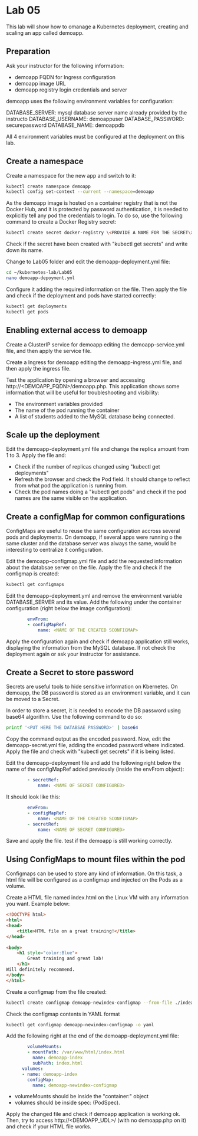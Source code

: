 # Lab 05

This lab will show how to omanage a Kubernetes deployment, creating and scaling an app called demoapp.

## Preparation

Ask your instructor for the following information:

* demoapp FQDN for Ingress configuration
* demoapp image URL
* demoapp registry login credentials and server

demoapp uses the following environment variables for configuration:

DATABASE_SERVER: mysql database server name already provided by the instructo
DATABASE_USERNAME: demoappuser
DATABASE_PASSWORD: securepassword
DATABASE_NAME: demoappdb

All 4 environment variables must be configured at the deployment on this lab.

## Create a namespace 

Create a namespace for the new app and switch to it:

```bash
kubectl create namespace demoapp
kubectl config set-context --current --namespace=demoapp
```

As the demoapp image is hosted on a container registry that is not the Docker Hub, and it is protected by password authentication, it is needed to explicitly tell any pod the credentials to login. To do so, use the following command to create a Docker Registry secret:

```bash
kubectl create secret docker-registry \<PROVIDE A NAME FOR THE SECRET\> --docker-server=\<DOCKER_REGISTRY_SERVER\> --docker-username=\<DOCKER_REGISTRY_USERNAME\> --docker-password=\<DOCKER_REGISTRY_PASSWORD\>
```

Check if the secret have been created with "kubectl get secrets" and write down its name.

Change to Lab05 folder and edit the demoapp-deployment.yml file:

```bash
cd ~/kubernetes-lab/Lab05
nano demoapp-depoyment.yml
```

Configure it adding the required information on the file. Then apply the file and check if the deployment and pods have started correctly:

```bash
kubectl get deployments
kubectl get pods
```

## Enabling external access to demoapp

Create a ClusterIP service for demoapp editing the demoapp-service.yml file, and then apply the service file.

Create a Ingress for demoapp editing the demoapp-ingress.yml file, and then apply the ingress file.

Test the application by opening a browser and accessing http://\<DEMOAPP_FQDN\>/demoapp.php. This application shows some information that will be useful for troubleshooting and visibility:

* The environment variables provided
* The name of the pod running the container
* A list of students added to the MySQL database being connected.

## Scale up the deployment

Edit the demoapp-deployment.yml file and change the replica amount from 1 to 3. Apply the file and:

* Check if the number of replicas changed using "kubectl get deployments"
* Refresh the browser and check the Pod field. It should change to reflect from what pod the application is running from.
* Check the pod names doing a "kubectl get pods" and check if the pod names are the same visible on the application.

## Create a configMap for common configurations

ConfigMaps are useful to reuse the same configuration accross several pods and deployments. On demoapp, if several apps were running o the same cluster and the database server was always the same, would be interesting to centralize it configuration.

Edit the demoapp-configmap.yml file and add the requested information about the databsae server on the file. Apply the file and check if the configmap is created:

```bash
kubectl get configmaps
```

Edit the demoapp-deployment.yml and remove the environment variable DATABASE_SERVER and its value. Add the following under the container configuration (right below the image configuration):

```yaml
        envFrom:
        - configMapRef:
            name: <NAME OF THE CREATED SCONFIGMAP>
```

Apply the configuration again and check if demoapp application still works, displaying the information from the MySQL database. If not check the deployment again or ask your instructor for assistance.

## Create a Secret to store password

Secrets are useful tools to hide sensitive information on Kbernetes. On demoapp, the DB password is stored as an environment variable, and it can be moved to a Secret.

In order to store a secret, it is needed to encode the DB password using base64 algorithm. Use the following command to do so:

```bash
printf '<PUT HERE THE DATABSAE PASSWORD>' | base64
```

Copy the command output as the encoded password. Now, edit the demoapp-secret.yml file, adding the encoded password where indicated. Apply the file and check with "kubectl get secrets" if it is being listed.

Edit the demoapp-deployment file and add the following right below the name of the configMapRef added previously (inside the envFrom object):

```yaml
        - secretRef:
            name: <NAME OF SECRET CONFIGURED>
```

It should look like this:

```yaml
        envFrom:
        - configMapRef:
            name: <NAME OF THE CREATED SCONFIGMAP>
        - secretRef:
            name: <NAME OF SECRET CONFIGURED>

```

Save and apply the file. test if the demoapp is still working correctly.

## Using ConfigMaps to mount files within the pod

Configmaps can be used to store any kind of information. On this task, a html file will be configured as a configmap and injected on the Pods as a volume.

Create a HTML file named index.html on the Linux VM with any information you want. Example below:

```html
<!DOCTYPE html>
<html>
<head>
    <title>HTML file on a great training!</title>
</head>
 
<body>
    <h1 style="color:Blue"> 
        Great training and great lab!  
    </h1>
Will definitely recommend.
</body>
</html>
```

Create a configmap from the file created:

```bash
kubectl create configmap demoapp-newindex-configmap --from-file ./index.html
```

Check the configmap contents in YAML format

```bash
kubectl get configmap demoapp-newindex-configmap -o yaml
```

Add the following right at the end of the demoapp-deployment.yml file:

```yaml
        volumeMounts:
        - mountPath: /var/www/html/index.html
          name: demoapp-index
          subPath: index.html
      volumes:
      - name: demoapp-index
        configMap:
          name: demoapp-newindex-configmap
```

* volumeMounts should be inside the "container:" object
* volumes should be inside spec: (PodSpec).

Apply the changed file and check if demoapp application is working ok. Then, try to access http://\<DEMOAPP_UDL\>/ (with no demoapp.php on it) and check if your HTML file works.
